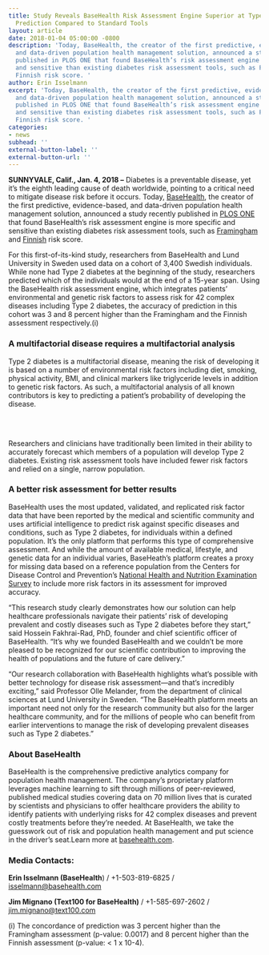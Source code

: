 ```yaml
---
title: Study Reveals BaseHealth Risk Assessment Engine Superior at Type 2 Diabetes
  Prediction Compared to Standard Tools
layout: article
date: 2018-01-04 05:00:00 -0800
description: 'Today, BaseHealth, the creator of the first predictive, evidence-based,
  and data-driven population health management solution, announced a study recently
  published in PLOS ONE that found BaseHealth’s risk assessment engine is more specific
  and sensitive than existing diabetes risk assessment tools, such as Framingham and
  Finnish risk score. '
author: Erin Isselmann
excerpt: 'Today, BaseHealth, the creator of the first predictive, evidence-based,
  and data-driven population health management solution, announced a study recently
  published in PLOS ONE that found BaseHealth’s risk assessment engine is more specific
  and sensitive than existing diabetes risk assessment tools, such as Framingham and
  Finnish risk score. '
categories:
- news
subhead: ''
external-button-label: ''
external-button-url: ''
---
```

**SUNNYVALE, Calif., Jan. 4, 2018 –** Diabetes is a preventable disease, yet it’s the eighth leading cause of death worldwide, pointing to a critical need to mitigate disease risk before it occurs. Today, [BaseHealth](http://www.basehealth.com/), the creator of the first predictive, evidence-based, and data-driven population health management solution, announced a study recently published in [PLOS ONE](http://journals.plos.org/plosone/) that found BaseHealth’s risk assessment engine is more specific and sensitive than existing diabetes risk assessment tools, such as [Framingham](https://jamanetwork.com/journals/jamainternalmedicine/fullarticle/486842) and [Finnish](https://www.ncbi.nlm.nih.gov/pubmed/12610029) risk score.

For this first-of-its-kind study, researchers from BaseHealth and Lund University in Sweden used data on a cohort of 3,400 Swedish individuals. While none had Type 2 diabetes at the beginning of the study, researchers predicted which of the individuals would at the end of a 15-year span. Using the BaseHealth risk assessment engine, which integrates patients’ environmental and genetic risk factors to assess risk for 42 complex diseases including Type 2 diabetes, the accuracy of prediction in this cohort was 3 and 8 percent higher than the Framingham and the Finnish assessment respectively.(i)

### **A multifactorial disease requires a multifactorial analysis**

Type 2 diabetes is a multifactorial disease, meaning the risk of developing it is based on a number of environmental risk factors including diet, smoking, physical activity, BMI, and clinical markers like triglyceride levels in addition to genetic risk factors. As such, a multifactorial analysis of all known contributors is key to predicting a patient’s probability of developing the disease.

<br>
<br>

Researchers and clinicians have traditionally been limited in their ability to accurately forecast which members of a population will develop Type 2 diabetes. Existing risk assessment tools have included fewer risk factors and relied on a single, narrow population.

### **A better risk assessment for better results**

BaseHealth uses the most updated, validated, and replicated risk factor data that have been reported by the medical and scientific community and uses artificial intelligence to predict risk against specific diseases and conditions, such as Type 2 diabetes, for individuals within a defined population. It’s the only platform that performs this type of comprehensive assessment. And while the amount of available medical, lifestyle, and genetic data for an individual varies, BaseHeath’s platform creates a proxy for missing data based on a reference population from the Centers for Disease Control and Prevention’s [National Health and Nutrition Examination Survey](https://www.cdc.gov/nchs/nhanes/index.htm) to include more risk factors in its assessment for improved accuracy.

“This research study clearly demonstrates how our solution can help healthcare professionals navigate their patients’ risk of developing prevalent and costly diseases such as Type 2 diabetes before they start,” said Hossein Fakhrai-Rad, PhD, founder and chief scientific officer of BaseHealth. “It’s why we founded BaseHealth and we couldn’t be more pleased to be recognized for our scientific contribution to improving the health of populations and the future of care delivery.”

“Our research collaboration with BaseHealth highlights what’s possible with better technology for disease risk assessment—and that’s incredibly exciting,” said Professor Olle Melander, from the department of clinical sciences at Lund University in Sweden. “The BaseHealth platform meets an important need not only for the research community but also for the larger healthcare community, and for the millions of people who can benefit from earlier interventions to manage the risk of developing prevalent diseases such as Type 2 diabetes.”

### **About BaseHealth**

BaseHealth is the comprehensive predictive analytics company for population health management. The company’s proprietary platform leverages machine learning to sift through millions of peer-reviewed, published medical studies covering data on 70 million lives that is curated by scientists and physicians to offer healthcare providers the ability to identify patients with underlying risks for 42 complex diseases and prevent costly treatments before they’re needed. At BaseHealth, we take the guesswork out of risk and population health management and put science in the driver’s seat.Learn more at [basehealth.com](http://www.basehealth.com/).

### **Media Contacts:**

**Erin Isselmann (BaseHealth**) /   +1-503-819-6825  /  [isselmann@basehealth.com](mailto:isselmann@basehealth.com)

**Jim Mignano (Text100 for BaseHealth)** /  +1-585-697-2602  /  [jim.mignano@text100.com](mailto:jim.mignano@text100.com)

\(i) The concordance of prediction was 3 percent higher than the Framingham assessment (p-value: 0.0017) and 8 percent higher than the Finnish assessment (p-value: < 1 x 10-4).